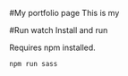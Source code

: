 #My portfolio page
This is my

#Run watch Install and run

Requires npm installed.

```sh
npm run sass
```
